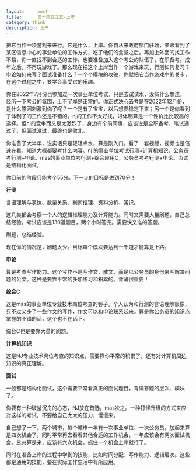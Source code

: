 ```yaml
---
layout:     post
title:      三十而立之三-上岸
category: think
description: 上岸
---
```

把它当作一项游戏来进行。它是什么，上岸。你自从来政府部门驻场，亲眼看到了某区信息中心的事业单位的工作方式，吃了他们的食堂之后。再加上外面的找工作不易，你一直找不到合适的工作。也要准备加入这个考公的队伍了，在职备考。成年之后，不再玩游戏了。那么现在把这个上岸当作一个游戏来玩，行测如何复习？申论如何来写？面试准备什么？一个个模块的攻破，你就把它当作游戏中的关卡，在这个过程之中，要学会享受它的乐趣。

你在2022年7月份也参加过一次事业单位考试，只是去试试水，没有什么想法，经历一下考公的氛围，上不了岸是正常的。你正式决心去考是在2022年12月份，是什么原因刺激到你了呢？一个是有了宝宝，以后想要稳定下来；另一个是你看到了体制了的工作还是不错的。nj的工作不太好找，进体制算是一个性价比比较高的选择。但nj的竞争而又是太激烈了，身边有个前同事，应该说是全职备考，笔试通过了，但面试没过，最终也是败北。

你准备了大半年，说实话只是轻轻点水，算是刚入门。看了一套视频，视频也是倍速在看，知道大概都要考什么内容。nj 的事业单位考试行测+计算机知识，公务员考行测+申论。mas的事业单位考行测+综合应用C，公务员考考行测+申论。面试是结构化面试。

你目前的阶段只能考个55分。下一步的目标是进到70分！

**行测**

言语理解与表达、数量关系、判断推理、资料分析、常识。

这几类都会考察一个人的逻辑推理能力及计算能力。同时又需要大量刷题，自己总结经验。考试应该是130道题目，两个小时答完。需要快又准的答题。

刷题，总结经验。

现在你的情况是，刷题太少。目标每个模块要达到一千道才能算是上路。

**申论**

算是考查写作能力。这个写作不是写作文、散文，而是以公务员的身份来写解决问题的公文。这种是要靠平常的多加练习和积累的。背诵很重要！

**综合C**

这是mas的事业单位专业技术岗位考查的卷子。个人认为和行测的言语理解很像，只不过又多了一些作文的写作，作文可以和申论联系起来。算是你公务员的知识点掌握的不错的话，这个也不在话下。

综合C也是要靠大量的刷题。

**计算机知识**

这是NJ专业技术岗位考查的知识点，需要靠你平常的积累了，还有对计算机周边知识的真正理解。

**面试**

一般都是结构化面试，这个需要平常看真正的面试题目，背诵答题的层次、模块了。

你要有一种破釜沉舟的心态，NJ放在首选，mas次之。一种打怪升级的方式来应对这样的考试，不要给自己太大的压力，慢慢来。

自己想了一下，两个城市，每个城市一年有一次事业单位、一次公务员，加起来算是四次机会了。同时平常再去看看其他合适的工作机会，一年应该会有两次面试机会。总共算是来，应该有六次机会，抓住一个机会上岸就行了。

同时在准备上岸的过程中学到的技能，比如时间分配、写作能力、逻辑层次。这些都是通用的技能，要在实际工作生活中有所应用。

